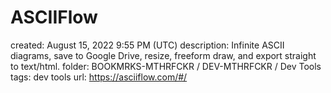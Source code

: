 # ASCIIFlow

created: August 15, 2022 9:55 PM (UTC)
description: Infinite ASCII diagrams, save to Google Drive, resize, freeform draw, and export straight to text/html.
folder: BOOKMRKS-MTHRFCKR / DEV-MTHRFCKR / Dev Tools
tags: dev tools
url: https://asciiflow.com/#/